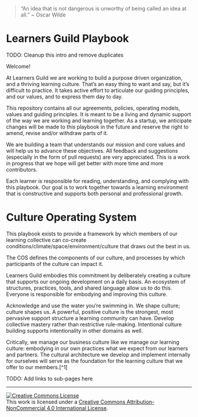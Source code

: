 > “An idea that is not dangerous is unworthy of being called an idea at all.” ~ Oscar Wilde

# Learners Guild Playbook

TODO: Cleanup this intro and remove duplicates

Welcome!

At Learners Guild we are working to build a purpose driven organization, and a thriving learning culture. That’s an easy thing to want and say, but it’s difficult to practice. It takes active effort to articulate our guiding principles, and our values, and to express them day to day.

This repository contains all our agreements, policies, operating models, values and guiding principles. It is meant to be a living and dynamic support of the way we are working and learning together. As a startup, we anticipate changes will be made to this playbook in the future and reserve the right to amend, revise and/or withdraw parts of it.

We are building a team that understands our mission and core values and will help us to advance these objectives. All feedback and suggestions (especially in the form of pull requests) are very appreciated. This is a work in progress that we hope will get better with more time and more contributors.

Each learner is responsible for reading, understanding, and complying with this playbook. Our goal is to work together towards a learning environment that is constructive and supports both personal and professional growth.  

# Culture Operating System

This playbook exists to provide a framework by which members of our learning collective can co-create conditions/climate/space/environment/culture that draws out the best in us.

The COS defines the components of our culture, and processes by which participants of the culture can impact it.

Learners Guild embodies this commitment by deliberately creating a culture that supports our ongoing development on a daily basis. An ecosystem of structures, practices, tools, and shared language allow us to do this. Everyone is responsible for embodying and improving this culture.

Acknowledge and use the water you’re swimming in. We shape culture; culture shapes us. A powerful, positive culture is the strongest, most pervasive support structure a learning community can have. Develop collective mastery rather than restrictive rule-making. Intentional culture building supports intentionality in other domains as well.

Critically, we manage our business culture like we manage our learning culture: embodying in our own practices what we expect from our learners and partners. The cultural architecture we develop and implement internally for ourselves will serve as the foundation for the learning culture that we offer to our members.[^1]


TODO: Add links to sub-pages here

---


[![Creative Commons License](https://i.creativecommons.org/l/by-nc/4.0/88x31.png)](http://creativecommons.org/licenses/by-nc/4.0/)  
This work is licensed under a [Creative Commons Attribution-NonCommercial 4.0 International License](http://creativecommons.org/licenses/by-nc/4.0/).
